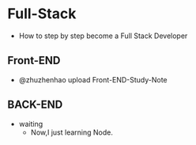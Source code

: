 # Full-Stack
- How to step by step become a Full Stack Developer
## Front-END
- @zhuzhenhao upload Front-END-Study-Note
## BACK-END
- waiting
  - Now,I just learning Node.
